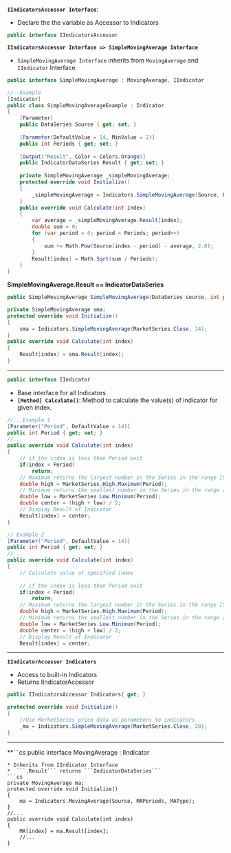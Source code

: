 **```IIndicatorsAccessor Interface```**: 
* Declare the the variable as Accessor to Indicators
```cs
public interface IIndicatorsAccessor
```
**```IIndicatorsAccessor Interface => SimpleMovingAverage Interface```**
* ```SimpleMovingAverage Interface``` inherits from ```MovingAverage``` and ```IIndicator``` Interface
```cs
public interface SimpleMovingAverage : MovingAverage, IIndicator

//--Example
[Indicator]
public class SimpleMovingAverageExample : Indicator
{
    [Parameter]
    public DataSeries Source { get; set; }
    
    [Parameter(DefaultValue = 14, MinValue = 2)]
    public int Periods { get; set; }
    
    [Output("Result", Color = Colors.Orange)]
    public IndicatorDataSeries Result { get; set; }
    
    private SimpleMovingAverage _simpleMovingAverage;
    protected override void Initialize()
    {
        _simpleMovingAverage = Indicators.SimpleMovingAverage(Source, Periods);
    }
    public override void Calculate(int index)
    {
        var average = _simpleMovingAverage.Result[index];
        double sum = 0;
        for (var period = 0; period < Periods; period++)
        {
            sum += Math.Pow(Source[index - period] - average, 2.0);
        }
        Result[index] = Math.Sqrt(sum / Periods);
    }
}
```
**SimpleMovingAverage.Result == IndicatorDataSeries**
```cs
public SimpleMovingAverage SimpleMovingAverage(DataSeries source, int periods)

private SimpleMovingAverage sma;
protected override void Initialize()
{
    sma = Indicators.SimpleMovingAverage(MarketSeries.Close, 14);
}
public override void Calculate(int index)
{
    Result[index] = sma.Result[index]; 
}
```
---
```cs
public interface IIndicator
```
* Base interface for all Indicators
* **```[Method] Calculate()```**: Method to calculate the value(s) of indicator for given index.
```cs
//...Example 1
[Parameter("Period", DefaultValue = 14)]
public int Period { get; set; }
//...
public override void Calculate(int index)
{
    // if the index is less than Period exit
    if(index < Period)
        return;
    // Maximum returns the largest number in the Series in the range [Series[index-Period], Series[index]]
    double high = MarketSeries.High.Maximum(Period);
    // Minimum returns the smallest number in the Series in the range [index - Period, index]
    double low = MarketSeries.Low.Minimum(Period);
    double center = (high + low) / 2;
    // Display Result of Indicator
    Result[index] = center;
}

// Example_2
[Parameter("Period", DefaultValue = 14)]
public int Period { get; set; }
//...
public override void Calculate(int index)
{
    // Calculate value at specified index
    
    // if the index is less than Period exit
    if(index < Period)
        return;
    // Maximum returns the largest number in the Series in the range [Series[index-Period], Series[index]]
    double high = MarketSeries.High.Maximum(Period);
    // Minimum returns the smallest number in the Series in the range [index - Period, index]
    double low = MarketSeries.Low.Minimum(Period);
    double center = (high + low) / 2;
    // Display Result of Indicator
    Result[index] = center;
```
---
**```IIndicatorAccessor Indicators```**
* Access to built-in Indicators
* Returns IIndicatorAccessor
```cs
public IIndicatorsAccessor Indicators{ get; }

protected override void Initialize()
{
    //Use MarketSeries price data as parameters to indicators
    _ma = Indicators.SimpleMovingAverage(MarketSeries.Close, 20);
}
```
---
**```cs
public interface MovingAverage : IIndicator
```**
* Inherits from IIndicator Interface
*  ```.Result``` returns ```IndicatorDataSeries```
```cs
private MovingAverage ma;
protected override void Initialize()
{
    ma = Indicators.MovingAverage(Source, MAPeriods, MAType);
}
//...
public override void Calculate(int index)
{
    MA[index] = ma.Result[index];   
    //...
}
```

